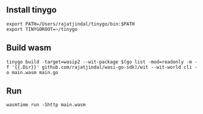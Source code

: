## Install tinygo

```
export PATH=/Users/rajatjindal/tinygo/bin:$PATH
export TINYGOROOT=~/tinygo
```

## Build wasm

```
tinygo build -target=wasip2 --wit-package $(go list -mod=readonly -m -f '{{.Dir}}' github.com/rajatjindal/wasi-go-sdk)/wit --wit-world cli -o main.wasm main.go
```

## Run

```
wasmtime run -Shttp main.wasm
```